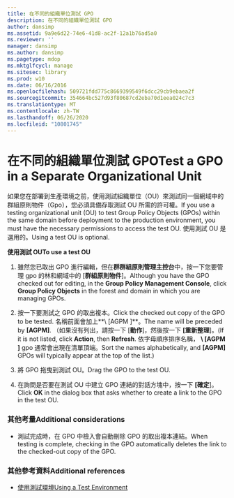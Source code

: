 ```yaml
---
title: 在不同的組織單位測試 GPO
description: 在不同的組織單位測試 GPO
author: dansimp
ms.assetid: 9a9e6d22-74e6-41d8-ac2f-12a1b76ad5a0
ms.reviewer: ''
manager: dansimp
ms.author: dansimp
ms.pagetype: mdop
ms.mktglfcycl: manage
ms.sitesec: library
ms.prod: w10
ms.date: 06/16/2016
ms.openlocfilehash: 509721fdd775c8669399549f6dcc29cb9ebaea2f
ms.sourcegitcommit: 354664bc527d93f80687cd2eba70d1eea024c7c3
ms.translationtype: MT
ms.contentlocale: zh-TW
ms.lasthandoff: 06/26/2020
ms.locfileid: "10801745"
---
```

# <span data-ttu-id="758fc-103">在不同的組織單位測試 GPO</span><span class="sxs-lookup"><span data-stu-id="758fc-103">Test a GPO in a Separate Organizational Unit</span></span>


<span data-ttu-id="758fc-104">如果您在部署到生產環境之前，使用測試組織單位（OU）來測試同一個網域中的群組原則物件（Gpo），您必須具備存取測試 OU 所需的許可權。</span><span class="sxs-lookup"><span data-stu-id="758fc-104">If you use a testing organizational unit (OU) to test Group Policy Objects (GPOs) within the same domain before deployment to the production environment, you must have the necessary permissions to access the test OU.</span></span> <span data-ttu-id="758fc-105">使用測試 OU 是選用的。</span><span class="sxs-lookup"><span data-stu-id="758fc-105">Using a test OU is optional.</span></span>

**<span data-ttu-id="758fc-106">使用測試 OU</span><span class="sxs-lookup"><span data-stu-id="758fc-106">To use a test OU</span></span>**

1.  <span data-ttu-id="758fc-107">雖然您已取出 GPO 進行編輯，但在**群群組原則管理主控台**中，按一下您要管理 gpo 的林和網域中的 [**群組原則物件**]。</span><span class="sxs-lookup"><span data-stu-id="758fc-107">Although you have the GPO checked out for editing, in the **Group Policy Management Console**, click **Group Policy Objects** in the forest and domain in which you are managing GPOs.</span></span>

2.  <span data-ttu-id="758fc-108">按一下要測試之 GPO 的取出複本。</span><span class="sxs-lookup"><span data-stu-id="758fc-108">Click the checked out copy of the GPO to be tested.</span></span> <span data-ttu-id="758fc-109">名稱前面會加上**\ [AGPM \]**。</span><span class="sxs-lookup"><span data-stu-id="758fc-109">The name will be preceded by **\[AGPM\]**.</span></span> <span data-ttu-id="758fc-110">（如果沒有列出，請按一下 [**動作**]，然後按一下 **[重新整理**]。</span><span class="sxs-lookup"><span data-stu-id="758fc-110">(If it is not listed, click **Action**, then **Refresh**.</span></span> <span data-ttu-id="758fc-111">依字母順序排序名稱， **\ [AGPM \]** gpo 通常會出現在清單頂端。</span><span class="sxs-lookup"><span data-stu-id="758fc-111">Sort the names alphabetically, and **\[AGPM\]** GPOs will typically appear at the top of the list.)</span></span>

3.  <span data-ttu-id="758fc-112">將 GPO 拖曳到測試 OU。</span><span class="sxs-lookup"><span data-stu-id="758fc-112">Drag the GPO to the test OU.</span></span>

4.  <span data-ttu-id="758fc-113">在詢問是否要在測試 OU 中建立 GPO 連結的對話方塊中，按一下 **[確定**]。</span><span class="sxs-lookup"><span data-stu-id="758fc-113">Click **OK** in the dialog box that asks whether to create a link to the GPO in the test OU.</span></span>

### <span data-ttu-id="758fc-114">其他考量</span><span class="sxs-lookup"><span data-stu-id="758fc-114">Additional considerations</span></span>

-   <span data-ttu-id="758fc-115">測試完成時，在 GPO 中檢入會自動刪除 GPO 的取出複本連結。</span><span class="sxs-lookup"><span data-stu-id="758fc-115">When testing is complete, checking in the GPO automatically deletes the link to the checked-out copy of the GPO.</span></span>

### <span data-ttu-id="758fc-116">其他參考資料</span><span class="sxs-lookup"><span data-stu-id="758fc-116">Additional references</span></span>

-   [<span data-ttu-id="758fc-117">使用測試環境</span><span class="sxs-lookup"><span data-stu-id="758fc-117">Using a Test Environment</span></span>](using-a-test-environment.md)

 

 





